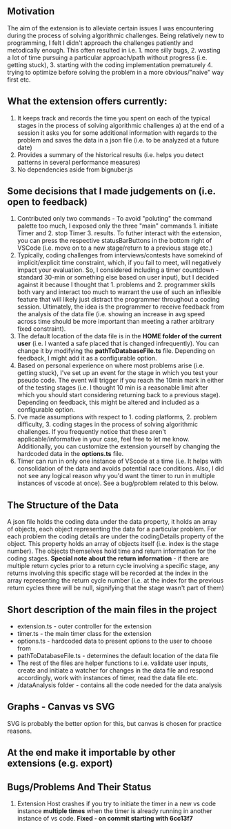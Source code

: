 ## Motivation

The aim of the extension is to alleviate certain issues I was encountering during the process of solving algorithmic challenges. Being relatively new to programming, I felt I didn't approach the challenges patiently and metodically enough. This often resulted in i.e. 1. more silly bugs, 2. wasting a lot of time pursuing a particular approach/path without progress (i.e. getting stuck), 3. starting with the coding implementation prematurely 4. trying to optimize before solving the problem in a more obvious/"naive" way first etc.

## What the extension offers currently:

1. It keeps track and records the time you spent on each of the typical stages in the process of solving algorithmic challenges
   a) at the end of a session it asks you for some additional information with regards to the problem and saves the data in a json file (i.e. to be analyzed at a future date)
2. Provides a summary of the historical results (i.e. helps you detect patterns in several performance measures)
3. No dependencies aside from bignuber.js

## Some decisions that I made judgements on (i.e. open to feedback)

1. Contributed only two commands - To avoid "poluting" the command palette too much, I exposed only the three "main" commands 1. initiate Timer and 2. stop Timer 3. results. To futher interact with the extension, you can press the respective statusBarButtons in the bottom right of VSCode (i.e. move on to a new stage/return to a previous stage etc.)
2. Typically, coding challenges from interviews/contests have somekind of implicit/explicit time constraint, which, if you fail to meet, will negatively impact your evaluation. So, I considered including a timer countdown - standard 30-min or something else based on user input), but I decided against it because I thought that 1. problems and 2. programmer skills both vary and interact too much to warrant the use of such an inflexible feature that will likely just distract the programmer throughout a coding session. Ultimately, the idea is the programmer to receive feedback from the analysis of the data file (i.e. showing an increase in avg speed across time should be more important than meeting a rather arbitrary fixed constraint).
3. The default location of the data file is in the **HOME folder of the current user** (i.e. I wanted a safe placed that is changed infrequently). You can change it by modifying the **pathToDatabaseFile.ts** file. Depending on feedback, I might add it as a configurable option.
4. Based on personal experience on where most problems arise (i.e. getting stuck), I've set up an event for the stage in which you test your pseudo code. The event will trigger if you reach the 10min mark in either of the testing stages (i.e. I thought 10 min is a reasonable limit after which you should start considering returning back to a previous stage). Depending on feedback, this might be altered and included as a configurable option.
5. I've made assumptions with respect to 1. coding platforms, 2. problem difficulty, 3. coding stages in the process of solving algorithmic challenges. If you frequently notice that these aren't applicable/informative in your case, feel free to let me know. Additionally, you can customize the extension yourself by changing the hardcoded data in the **options.ts** file.
6. Timer can run in only one instance of VScode at a time (i.e. It helps with consolidation of the data and avoids potential race conditions. Also, I did not see any logical reason why you'd want the timer to run in multiple instances of vscode at once). See a bug/problem related to this below.

## The Structure of the Data
A json file holds the coding data under the data property, it holds an array of objects, each object representing the data for a particular problem.
For each problem the coding details are under the codingDetails property of the object. This property holds an array of objects itself (i.e. index is the stage number). The objects themselves hold time and return information for the coding stages. **Special note about the return information** - if there are multiple return cycles prior to a return cycle involving a specific stage, any returns involving this specific stage will be recorded at the index in the array representing the return cycle number (i.e. at the index for the previous return cycles there will be null, signifying that the stage wasn't part of them)  

## Short description of the main files in the project
* extension.ts - outer controller for the extension
* timer.ts - the main timer class for the extension
* options.ts - hardcoded data to present options to the user to choose from
* pathToDatabaseFile.ts - determines the default location of the data file
* The rest of the files are helper functions to i.e. validate user inputs, create and initiate a watcher for changes in the data file and respond accordingly, work with instances of timer, read the data file etc. 
* /dataAnalysis folder - contains all the code needed for the data analysis 

## Graphs - Canvas vs SVG
SVG is probably the better option for this, but canvas is chosen for practice reasons.

## At the end make it importable by other extensions (e.g. export)

## Bugs/Problems And Their Status
1. Extension Host crashes if you try to initiate the timer in a new vs code instance **multiple times** when the timer is already running in another instance of vs code. **Fixed - on commit starting with 6cc13f7**
